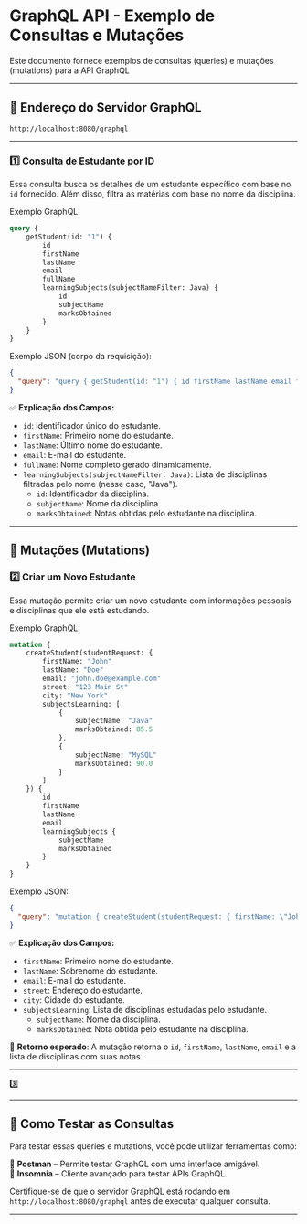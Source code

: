# GraphQL API - Exemplo de Consultas e Mutações

Este documento fornece exemplos de consultas (queries) e mutações (mutations) para a API GraphQL

---

## 📌 Endereço do Servidor GraphQL

```
http://localhost:8080/graphql
```

---

### 1️⃣ Consulta de Estudante por ID

Essa consulta busca os detalhes de um estudante específico com base no `id` fornecido. Além disso, filtra as matérias com base no nome da disciplina.

Exemplo GraphQL:
```graphql
query {
    getStudent(id: "1") {
        id
        firstName
        lastName
        email
        fullName
        learningSubjects(subjectNameFilter: Java) {
            id
            subjectName
            marksObtained
        }
    }
}
```

Exemplo JSON (corpo da requisição):
```JSON
{
  "query": "query { getStudent(id: "1") { id firstName lastName email fullName learningSubjects(subjectNameFilter: \"Java\") { id subjectName marksObtained } } }"
}
```

✅ **Explicação dos Campos:**
- `id`: Identificador único do estudante.
- `firstName`: Primeiro nome do estudante.
- `lastName`: Último nome do estudante.
- `email`: E-mail do estudante.
- `fullName`: Nome completo gerado dinamicamente.
- `learningSubjects(subjectNameFilter: Java)`: Lista de disciplinas filtradas pelo nome (nesse caso, "Java").
    - `id`: Identificador da disciplina.
    - `subjectName`: Nome da disciplina.
    - `marksObtained`: Notas obtidas pelo estudante na disciplina.

---

## 📌 Mutações (Mutations)

### 2️⃣ Criar um Novo Estudante

Essa mutação permite criar um novo estudante com informações pessoais e disciplinas que ele está estudando.

Exemplo GraphQL:
```graphql
mutation {
    createStudent(studentRequest: {
        firstName: "John"
        lastName: "Doe"
        email: "john.doe@example.com"
        street: "123 Main St"
        city: "New York"
        subjectsLearning: [
            {
                subjectName: "Java"
                marksObtained: 85.5
            },
            {
                subjectName: "MySQL"
                marksObtained: 90.0
            }
        ]
    }) {
        id
        firstName
        lastName
        email
        learningSubjects {
            subjectName
            marksObtained
        }
    }
}
```
Exemplo JSON:
```JSON
{
  "query": "mutation { createStudent(studentRequest: { firstName: \"John\", lastName: \"Doe\", email: \"john.doe@example.com\", street: \"123 Main St\", city: \"New York\", subjectsLearning: [ { subjectName: \"Java\", marksObtained: 85.5 }, { subjectName: \"MySQL\", marksObtained: 90.0 } ] }) { id firstName lastName email learningSubjects { subjectName marksObtained } } }"
}
```

✅ **Explicação dos Campos:**
- `firstName`: Primeiro nome do estudante.
- `lastName`: Sobrenome do estudante.
- `email`: E-mail do estudante.
- `street`: Endereço do estudante.
- `city`: Cidade do estudante.
- `subjectsLearning`: Lista de disciplinas estudadas pelo estudante.
    - `subjectName`: Nome da disciplina.
    - `marksObtained`: Nota obtida pelo estudante na disciplina.

🔹 **Retorno esperado**:
A mutação retorna o `id`, `firstName`, `lastName`, `email` e a lista de disciplinas com suas notas.

---

3️⃣

---
## 📌 Como Testar as Consultas

Para testar essas queries e mutations, você pode utilizar ferramentas como:

🔹 **Postman** – Permite testar GraphQL com uma interface amigável.  
🔹 **Insomnia** – Cliente avançado para testar APIs GraphQL.

Certifique-se de que o servidor GraphQL está rodando em `http://localhost:8080/graphql` antes de executar qualquer consulta.

---
